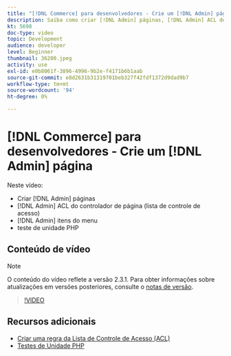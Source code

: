 ```yaml
---
title: "[!DNL Commerce] para desenvolvedores - Crie um [!DNL Admin] página"
description: Saiba como criar [!DNL Admin] páginas, [!DNL Admin] ACL do controlador de página (lista de controle de acesso) e fazer teste de unidade.
kt: 5698
doc-type: video
topic: Development
audience: developer
level: Beginner
thumbnail: 36200.jpeg
activity: use
exl-id: e0b8061f-3896-4996-9b2e-f4171b6b1aab
source-git-commit: e8d2631b31319701beb327f42fdf1372d9dad9b7
workflow-type: tm+mt
source-wordcount: '94'
ht-degree: 0%

---
```


# [!DNL Commerce] para desenvolvedores - Crie um [!DNL Admin] página

Neste vídeo:

- Criar [!DNL Admin] páginas
- [!DNL Admin] ACL do controlador de página (lista de controle de acesso)
- [!DNL Admin] itens do menu
- teste de unidade PHP

## Conteúdo de vídeo

>[!NOTE]
>
>O conteúdo do vídeo reflete a versão 2.3.1. Para obter informações sobre atualizações em versões posteriores, consulte o [notas de versão](https://experienceleague.adobe.com/docs/commerce-operations/release/notes/overview.html).

>[!VIDEO](https://video.tv.adobe.com/v/36200?quality=12&learn=on)

## Recursos adicionais

- [Criar uma regra da Lista de Controle de Acesso (ACL)](https://developer.adobe.com/commerce/php/tutorials/backend/create-access-control-list-rule/)
- [Testes de Unidade PHP](https://developer.adobe.com/commerce/testing/guide/unit/)
